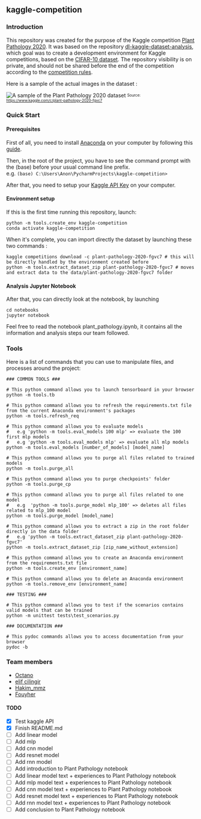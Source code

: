 ## kaggle-competition

### Introduction

This repository was created for the purpose of the Kaggle competition [Plant Pathology 2020](https://www.kaggle.com/c/plant-pathology-2020-fgvc7/overview).
It was based on the repository [dl-kaggle-dataset-analysis](https://github.com/TheoHd/dl-kaggle-dataset-analysis), which goal was to create a development environment for Kaggle competitions, based on the [CIFAR-10 dataset](https://www.cs.toronto.edu/~kriz/cifar.html).
The repository visibility is on private, and should not be shared before the end of the competition according to the [competition rules](https://www.kaggle.com/c/plant-pathology-2020-fgvc7/rules).

Here is a sample of the actual images in the dataset :

![A sample of the Plant Pathology 2020 dataset](https://i.imgur.com/RN0YphD.png)
<sub><sup>Source: https://www.kaggle.com/c/plant-pathology-2020-fgvc7</sup></sub>

### Quick Start

#### Prerequisites

First of all, you need to install [Anaconda](https://www.anaconda.com/) on your computer by following this [guide]((https://docs.conda.io/projects/conda/en/latest/user-guide/install/)).

Then, in the root of the project, you have to see the command prompt with the (base) before your usual command line prefix.
<br>e.g. `(base) C:\Users\Anon\PycharmProjects\kaggle-competition>`

After that, you need to setup your [Kaggle API Key](https://github.com/Kaggle/kaggle-api#api-credentials) on your computer.

#### Environment setup

If this is the first time running this repository, launch:

```
python -m tools.create_env kaggle-competition
conda activate kaggle-competition
```

When it's complete, you can import directly the dataset by launching these two commands :

```shell script
kaggle competitions download -c plant-pathology-2020-fgvc7 # this will be directly handled by the environment created before
python -m tools.extract_dataset_zip plant-pathology-2020-fgvc7 # moves and extract data to the data/plant-pathology-2020-fgvc7 folder
```

#### Analysis Jupyter Notebook

After that, you can directly look at the notebook, by launching

```
cd notebooks
jupyter notebook
```

Feel free to read the notebook plant_pathology.ipynb, it contains all the information and analysis steps our team followed. 

### Tools

Here is a list of commands that you can use to manipulate files, and processes around the project:

```shell script
### COMMON TOOLS ###

# This python command allows you to launch tensorboard in your browser
python -m tools.tb

# This python command allows you to refresh the requirements.txt file from the current Anaconda environment's packages
python -m tools.refresh_req

# This python command allows you to evaluate models
#   e.g 'python -m tools.eval_models 100 mlp' => evaluate the 100 first mlp models
#   e.g 'python -m tools.eval_models mlp' => evaluate all mlp models
python -m tools.eval_models [number_of_models] [model_name]

# This python command allows you to purge all files related to trained models
python -m tools.purge_all

# This python command allows you to purge checkpoints' folder
python -m tools.purge_cp

# This python command allows you to purge all files related to one model
#   e.g  'python -m tools.purge_model mlp_100' => deletes all files related to mlp_100 model
python -m tools.purge_model [model_name]

# This python command allows you to extract a zip in the root folder directly in the data folder
#   e.g 'python -m tools.extract_dataset_zip plant-pathology-2020-fgvc7'
python -m tools.extract_dataset_zip [zip_name_without_extension]

# This python command allows you to create an Anaconda environment from the requirements.txt file
python -m tools.create_env [environment_name]

# This python command allows you to delete an Anaconda environment
python -m tools.remove_env [environment_name]

### TESTING ###

# This python command allows you to test if the scenarios contains valid models that can be trained
python -m unittest tests\test_scenarios.py

### DOCUMENTATION ###

# This pydoc commands allows you to access documentation from your browser
pydoc -b
```

### Team members

- [Octano](https://www.kaggle.com/octano)
- [elif cilingir](https://www.kaggle.com/elifcilingir)
- [Hakim_mmz](https://www.kaggle.com/hakimmmz)
- [Fouyher](https://www.kaggle.com/fouyher)

#### TODO

- [X] Test kaggle API
- [X] Finish README.md
- [ ] Add linear model
- [ ] Add mlp
- [ ] Add cnn model
- [ ] Add resnet model
- [ ] Add rnn model
- [ ] Add introduction to Plant Pathology notebook
- [ ] Add linear model text + experiences to Plant Pathology notebook
- [ ] Add mlp model text + experiences to Plant Pathology notebook
- [ ] Add cnn model text + experiences to Plant Pathology notebook
- [ ] Add resnet model text + experiences to Plant Pathology notebook
- [ ] Add rnn model text + experiences to Plant Pathology notebook
- [ ] Add conclusion to Plant Pathology notebook